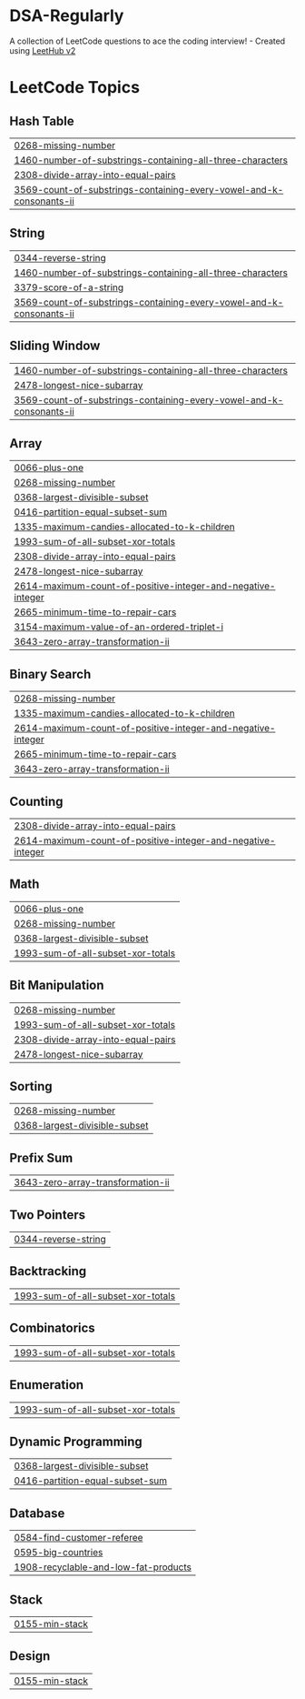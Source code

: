# DSA-Regularly
A collection of LeetCode questions to ace the coding interview! - Created using [LeetHub v2](https://github.com/arunbhardwaj/LeetHub-2.0)

<!---LeetCode Topics Start-->
# LeetCode Topics
## Hash Table
|  |
| ------- |
| [0268-missing-number](https://github.com/tripurari13/DSA-Regularly/tree/master/0268-missing-number) |
| [1460-number-of-substrings-containing-all-three-characters](https://github.com/tripurari13/DSA-Regularly/tree/master/1460-number-of-substrings-containing-all-three-characters) |
| [2308-divide-array-into-equal-pairs](https://github.com/tripurari13/DSA-Regularly/tree/master/2308-divide-array-into-equal-pairs) |
| [3569-count-of-substrings-containing-every-vowel-and-k-consonants-ii](https://github.com/tripurari13/DSA-Regularly/tree/master/3569-count-of-substrings-containing-every-vowel-and-k-consonants-ii) |
## String
|  |
| ------- |
| [0344-reverse-string](https://github.com/tripurari13/DSA-Regularly/tree/master/0344-reverse-string) |
| [1460-number-of-substrings-containing-all-three-characters](https://github.com/tripurari13/DSA-Regularly/tree/master/1460-number-of-substrings-containing-all-three-characters) |
| [3379-score-of-a-string](https://github.com/tripurari13/DSA-Regularly/tree/master/3379-score-of-a-string) |
| [3569-count-of-substrings-containing-every-vowel-and-k-consonants-ii](https://github.com/tripurari13/DSA-Regularly/tree/master/3569-count-of-substrings-containing-every-vowel-and-k-consonants-ii) |
## Sliding Window
|  |
| ------- |
| [1460-number-of-substrings-containing-all-three-characters](https://github.com/tripurari13/DSA-Regularly/tree/master/1460-number-of-substrings-containing-all-three-characters) |
| [2478-longest-nice-subarray](https://github.com/tripurari13/DSA-Regularly/tree/master/2478-longest-nice-subarray) |
| [3569-count-of-substrings-containing-every-vowel-and-k-consonants-ii](https://github.com/tripurari13/DSA-Regularly/tree/master/3569-count-of-substrings-containing-every-vowel-and-k-consonants-ii) |
## Array
|  |
| ------- |
| [0066-plus-one](https://github.com/tripurari13/DSA-Regularly/tree/master/0066-plus-one) |
| [0268-missing-number](https://github.com/tripurari13/DSA-Regularly/tree/master/0268-missing-number) |
| [0368-largest-divisible-subset](https://github.com/tripurari13/DSA-Regularly/tree/master/0368-largest-divisible-subset) |
| [0416-partition-equal-subset-sum](https://github.com/tripurari13/DSA-Regularly/tree/master/0416-partition-equal-subset-sum) |
| [1335-maximum-candies-allocated-to-k-children](https://github.com/tripurari13/DSA-Regularly/tree/master/1335-maximum-candies-allocated-to-k-children) |
| [1993-sum-of-all-subset-xor-totals](https://github.com/tripurari13/DSA-Regularly/tree/master/1993-sum-of-all-subset-xor-totals) |
| [2308-divide-array-into-equal-pairs](https://github.com/tripurari13/DSA-Regularly/tree/master/2308-divide-array-into-equal-pairs) |
| [2478-longest-nice-subarray](https://github.com/tripurari13/DSA-Regularly/tree/master/2478-longest-nice-subarray) |
| [2614-maximum-count-of-positive-integer-and-negative-integer](https://github.com/tripurari13/DSA-Regularly/tree/master/2614-maximum-count-of-positive-integer-and-negative-integer) |
| [2665-minimum-time-to-repair-cars](https://github.com/tripurari13/DSA-Regularly/tree/master/2665-minimum-time-to-repair-cars) |
| [3154-maximum-value-of-an-ordered-triplet-i](https://github.com/tripurari13/DSA-Regularly/tree/master/3154-maximum-value-of-an-ordered-triplet-i) |
| [3643-zero-array-transformation-ii](https://github.com/tripurari13/DSA-Regularly/tree/master/3643-zero-array-transformation-ii) |
## Binary Search
|  |
| ------- |
| [0268-missing-number](https://github.com/tripurari13/DSA-Regularly/tree/master/0268-missing-number) |
| [1335-maximum-candies-allocated-to-k-children](https://github.com/tripurari13/DSA-Regularly/tree/master/1335-maximum-candies-allocated-to-k-children) |
| [2614-maximum-count-of-positive-integer-and-negative-integer](https://github.com/tripurari13/DSA-Regularly/tree/master/2614-maximum-count-of-positive-integer-and-negative-integer) |
| [2665-minimum-time-to-repair-cars](https://github.com/tripurari13/DSA-Regularly/tree/master/2665-minimum-time-to-repair-cars) |
| [3643-zero-array-transformation-ii](https://github.com/tripurari13/DSA-Regularly/tree/master/3643-zero-array-transformation-ii) |
## Counting
|  |
| ------- |
| [2308-divide-array-into-equal-pairs](https://github.com/tripurari13/DSA-Regularly/tree/master/2308-divide-array-into-equal-pairs) |
| [2614-maximum-count-of-positive-integer-and-negative-integer](https://github.com/tripurari13/DSA-Regularly/tree/master/2614-maximum-count-of-positive-integer-and-negative-integer) |
## Math
|  |
| ------- |
| [0066-plus-one](https://github.com/tripurari13/DSA-Regularly/tree/master/0066-plus-one) |
| [0268-missing-number](https://github.com/tripurari13/DSA-Regularly/tree/master/0268-missing-number) |
| [0368-largest-divisible-subset](https://github.com/tripurari13/DSA-Regularly/tree/master/0368-largest-divisible-subset) |
| [1993-sum-of-all-subset-xor-totals](https://github.com/tripurari13/DSA-Regularly/tree/master/1993-sum-of-all-subset-xor-totals) |
## Bit Manipulation
|  |
| ------- |
| [0268-missing-number](https://github.com/tripurari13/DSA-Regularly/tree/master/0268-missing-number) |
| [1993-sum-of-all-subset-xor-totals](https://github.com/tripurari13/DSA-Regularly/tree/master/1993-sum-of-all-subset-xor-totals) |
| [2308-divide-array-into-equal-pairs](https://github.com/tripurari13/DSA-Regularly/tree/master/2308-divide-array-into-equal-pairs) |
| [2478-longest-nice-subarray](https://github.com/tripurari13/DSA-Regularly/tree/master/2478-longest-nice-subarray) |
## Sorting
|  |
| ------- |
| [0268-missing-number](https://github.com/tripurari13/DSA-Regularly/tree/master/0268-missing-number) |
| [0368-largest-divisible-subset](https://github.com/tripurari13/DSA-Regularly/tree/master/0368-largest-divisible-subset) |
## Prefix Sum
|  |
| ------- |
| [3643-zero-array-transformation-ii](https://github.com/tripurari13/DSA-Regularly/tree/master/3643-zero-array-transformation-ii) |
## Two Pointers
|  |
| ------- |
| [0344-reverse-string](https://github.com/tripurari13/DSA-Regularly/tree/master/0344-reverse-string) |
## Backtracking
|  |
| ------- |
| [1993-sum-of-all-subset-xor-totals](https://github.com/tripurari13/DSA-Regularly/tree/master/1993-sum-of-all-subset-xor-totals) |
## Combinatorics
|  |
| ------- |
| [1993-sum-of-all-subset-xor-totals](https://github.com/tripurari13/DSA-Regularly/tree/master/1993-sum-of-all-subset-xor-totals) |
## Enumeration
|  |
| ------- |
| [1993-sum-of-all-subset-xor-totals](https://github.com/tripurari13/DSA-Regularly/tree/master/1993-sum-of-all-subset-xor-totals) |
## Dynamic Programming
|  |
| ------- |
| [0368-largest-divisible-subset](https://github.com/tripurari13/DSA-Regularly/tree/master/0368-largest-divisible-subset) |
| [0416-partition-equal-subset-sum](https://github.com/tripurari13/DSA-Regularly/tree/master/0416-partition-equal-subset-sum) |
## Database
|  |
| ------- |
| [0584-find-customer-referee](https://github.com/tripurari13/DSA-Regularly/tree/master/0584-find-customer-referee) |
| [0595-big-countries](https://github.com/tripurari13/DSA-Regularly/tree/master/0595-big-countries) |
| [1908-recyclable-and-low-fat-products](https://github.com/tripurari13/DSA-Regularly/tree/master/1908-recyclable-and-low-fat-products) |
## Stack
|  |
| ------- |
| [0155-min-stack](https://github.com/tripurari13/DSA-Regularly/tree/master/0155-min-stack) |
## Design
|  |
| ------- |
| [0155-min-stack](https://github.com/tripurari13/DSA-Regularly/tree/master/0155-min-stack) |
<!---LeetCode Topics End-->